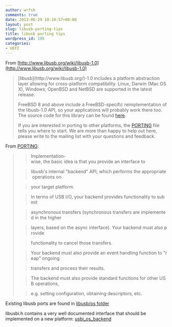 ```yaml
---
author: wrfsh
comments: true
date: 2013-06-29 18:10:57+00:00
layout: post
slug: libusb-porting-tips
title: libusb porting tips
wordpress_id: 195
categories:
- UEFI
---
```


From [http://www.libusb.org/wiki/libusb-1.0](http://www.libusb.org/wiki/libusb-1.0)


<blockquote>[libusb](http://www.libusb.org/)-1.0 includes a platform abstraction layer allowing for cross-platform compatibility. Linux, Darwin (Mac OS X), Windows, OpenBSD and NetBSD are supported in the latest release.

FreeBSD 8 and above include a FreeBSD-specific reimplementation of the libusb-1.0 API, so your applications will probably work there too. The source code for this library can be found [​here](http://svn.freebsd.org/viewvc/base/head/lib/libusb/).

If you are interested in porting to other platforms, the [PORTING](http://git.libusb.org/?p=libusb.git;a=blob;f=PORTING;h=7070784d04761562e38208d9d2fa4c2460eefc30;hb=ab9cd5a7be637f7b793987971a706b1d11c27ded;js=1) file tells you where to start. We are more than happy to help out here, please write to the mailing list with your questions and feedback.</blockquote>


From [PORTING](http://git.libusb.org/?p=libusb.git;a=blob;f=PORTING;h=7070784d04761562e38208d9d2fa4c2460eefc30;hb=ab9cd5a7be637f7b793987971a706b1d11c27ded;js=1):


<blockquote>

> 
> Implementation-wise, the basic idea is that you provide an interface to
> 
> 

> 
> libusb's internal "backend" API, which performs the appropriate operations on
> 
> 

> 
> your target platform.
> 
> 

> 
> 

> 
> In terms of USB I/O, your backend provides functionality to submit
> 
> 

> 
> asynchronous transfers (synchronous transfers are implemented in the higher
> 
> 

> 
> layers, based on the async interface). Your backend must also provide
> 
> 

> 
> functionality to cancel those transfers.
> 
> 

> 
> 

> 
> Your backend must also provide an event handling function to "reap" ongoing
> 
> 

> 
> transfers and process their results.
> 
> 

> 
> 

> 
> The backend must also provide standard functions for other USB operations,
> 
> 

> 
> e.g. setting configuration, obtaining descriptors, etc.
> 
> 

> 
> </blockquote>




Existing libusb ports are found in [libusb/os folder](http://git.libusb.org/?p=libusb.git;a=tree;f=libusb/os;h=1ec9613c0fc4facf6e9217af4130f02387e2b470;hb=7634714aa696175b08016b6f2185a75a2f55a113;js=1)




libusbi.h contains a very well documented interface that should be implemented on a new platform: [usbi_os_backend](http://git.libusb.org/?p=libusb.git;a=blob;f=libusb/libusbi.h;h=3b602d28ca4cae7577bcdcabddccaeb04c0a79cb;hb=7634714aa696175b08016b6f2185a75a2f55a113;js=1#l468)



